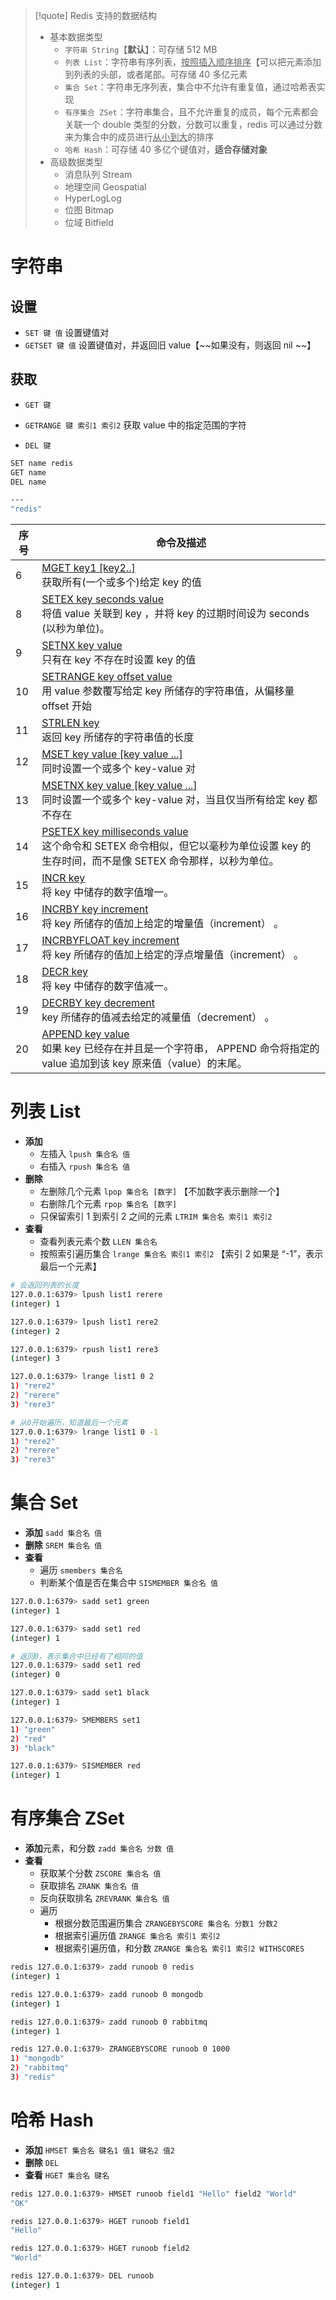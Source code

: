 >[!quote] Redis 支持的数据结构
>- 基本数据类型
> 	- `字符串 String`【**默认**】：可存储 512 MB
> 	- `列表 List`：字符串有序列表，<u>按照插入顺序排序</u>【可以把元素添加到列表的头部，或者尾部。可存储 40 多亿元素
> 	- `集合 Set`：字符串无序列表，集合中不允许有重复值，通过哈希表实现
> 	- `有序集合 ZSet`：字符串集合，且不允许重复的成员，每个元素都会关联一个 double 类型的分数，分数可以重复，redis 可以通过分数来为集合中的成员进行<u>从小到大</u>的排序
> 	- `哈希 Hash`：可存储 40 多亿个键值对，**适合存储对象**
> - 高级数据类型
> 	- 消息队列 Stream
> 	- 地理空间 Geospatial
> 	- HyperLogLog
> 	- 位图 Bitmap
> 	- 位域 Bitfield

# 字符串
## 设置
- `SET 键 值` 设置键值对
- `GETSET 键 值` 设置键值对，并返回旧 value【~~如果没有，则返回 nil ~~】

## 获取
- `GET 键` 
- `GETRANGE 键 索引1 索引2` 获取 value 中的指定范围的字符


- `DEL 键`

```bash
SET name redis
GET name
DEL name

---
"redis"
```

| 序号  | 命令及描述                                                                                                                                               |
| --- | --------------------------------------------------------------------------------------------------------------------------------------------------- |
| 6   | [MGET key1 [key2..]](https://www.runoob.com/redis/strings-mget.html)  <br>获取所有(一个或多个)给定 key 的值                                                      |
| 8   | [SETEX key seconds value](https://www.runoob.com/redis/strings-setex.html)  <br>将值 value 关联到 key ，并将 key 的过期时间设为 seconds (以秒为单位)。                   |
| 9   | [SETNX key value](https://www.runoob.com/redis/strings-setnx.html)  <br>只有在 key 不存在时设置 key 的值                                                       |
| 10  | [SETRANGE key offset value](https://www.runoob.com/redis/strings-setrange.html)  <br>用 value 参数覆写给定 key 所储存的字符串值，从偏移量 offset 开始                     |
| 11  | [STRLEN key](https://www.runoob.com/redis/strings-strlen.html)  <br>返回 key 所储存的字符串值的长度                                                              |
| 12  | [MSET key value [key value ...]](https://www.runoob.com/redis/strings-mset.html)  <br>同时设置一个或多个 key-value 对                                         |
| 13  | [MSETNX key value [key value ...]](https://www.runoob.com/redis/strings-msetnx.html)  <br>同时设置一个或多个 key-value 对，当且仅当所有给定 key 都不存在                   |
| 14  | [PSETEX key milliseconds value](https://www.runoob.com/redis/strings-psetex.html)  <br>这个命令和 SETEX 命令相似，但它以毫秒为单位设置 key 的生存时间，而不是像 SETEX 命令那样，以秒为单位。 |
| 15  | [INCR key](https://www.runoob.com/redis/strings-incr.html)  <br>将 key 中储存的数字值增一。                                                                    |
| 16  | [INCRBY key increment](https://www.runoob.com/redis/strings-incrby.html)  <br>将 key 所储存的值加上给定的增量值（increment） 。                                      |
| 17  | [INCRBYFLOAT key increment](https://www.runoob.com/redis/strings-incrbyfloat.html)  <br>将 key 所储存的值加上给定的浮点增量值（increment） 。                          |
| 18  | [DECR key](https://www.runoob.com/redis/strings-decr.html)  <br>将 key 中储存的数字值减一。                                                                    |
| 19  | [DECRBY key decrement](https://www.runoob.com/redis/strings-decrby.html)  <br>key 所储存的值减去给定的减量值（decrement） 。                                        |
| 20  | [APPEND key value](https://www.runoob.com/redis/strings-append.html)  <br>如果 key 已经存在并且是一个字符串， APPEND 命令将指定的 value 追加到该 key 原来值（value）的末尾。          |




# 列表 List
- **添加**
	- 左插入 `lpush 集合名 值` 
	- 右插入 `rpush 集合名 值` 
- **删除**
	- 左删除几个元素 `lpop 集合名 [数字]` 【不加数字表示删除一个】
	- 右删除几个元素 `rpop 集合名 [数字]`
	- 只保留索引 1 到索引 2 之间的元素 `LTRIM 集合名 索引1 索引2`
- **查看**
	- 查看列表元素个数 `LLEN 集合名` 
	- 按照索引遍历集合 `lrange 集合名 索引1 索引2` 【索引 2 如果是 “-1”，表示最后一个元素】

```bash
# 会返回列表的长度
127.0.0.1:6379> lpush list1 rerere
(integer) 1

127.0.0.1:6379> lpush list1 rere2
(integer) 2

127.0.0.1:6379> rpush list1 rere3
(integer) 3

127.0.0.1:6379> lrange list1 0 2
1) "rere2"
2) "rerere"
3) "rere3"

# 从0开始遍历，知道最后一个元素
127.0.0.1:6379> lrange list1 0 -1
1) "rere2"
2) "rerere"
3) "rere3"
```

# 集合 Set
- **添加** `sadd 集合名 值` 
- **删除** `SREM 集合名 值`
- **查看**
	- 遍历 `smembers 集合名` 
	- 判断某个值是否在集合中 `SISMEMBER 集合名 值`

```bash
127.0.0.1:6379> sadd set1 green
(integer) 1

127.0.0.1:6379> sadd set1 red
(integer) 1

# 返回0，表示集合中已经有了相同的值
127.0.0.1:6379> sadd set1 red
(integer) 0

127.0.0.1:6379> sadd set1 black
(integer) 1

127.0.0.1:6379> SMEMBERS set1
1) "green"
2) "red"
3) "black"

127.0.0.1:6379> SISMEMBER red
(integer) 1
```

# 有序集合 ZSet
- **添加**元素，和分数 `zadd 集合名 分数 值` 
- **查看**
	- 获取某个分数 `ZSCORE 集合名 值` 
	- 获取排名 `ZRANK 集合名 值`
	- 反向获取排名 `ZREVRANK 集合名 值`
	- 遍历
		- 根据分数范围遍历集合 `ZRANGEBYSCORE 集合名 分数1 分数2` 
		- 根据索引遍历值 `ZRANGE 集合名 索引1 索引2`
		- 根据索引遍历值，和分数 `ZRANGE 集合名 索引1 索引2 WITHSCORES`

```bash
redis 127.0.0.1:6379> zadd runoob 0 redis
(integer) 1

redis 127.0.0.1:6379> zadd runoob 0 mongodb
(integer) 1

redis 127.0.0.1:6379> zadd runoob 0 rabbitmq
(integer) 1

redis 127.0.0.1:6379> ZRANGEBYSCORE runoob 0 1000
1) "mongodb"
2) "rabbitmq"
3) "redis"
```

# 哈希 Hash
- **添加** `HMSET 集合名 键名1 值1 键名2 值2` 
- **删除** `DEL`
- **查看** `HGET 集合名 键名` 

```bash
redis 127.0.0.1:6379> HMSET runoob field1 "Hello" field2 "World"
"OK"

redis 127.0.0.1:6379> HGET runoob field1
"Hello"

redis 127.0.0.1:6379> HGET runoob field2
"World"

redis 127.0.0.1:6379> DEL runoob
(integer) 1
```
